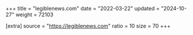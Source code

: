 +++
title = "legiblenews.com"
date = "2022-03-22"
updated = "2024-10-27"
weight = 72103

[extra]
source = "https://legiblenews.com"
ratio = 10
size = 70
+++
